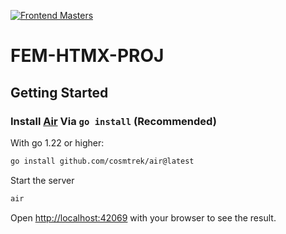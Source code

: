 [![Frontend Masters](https://static.frontendmasters.com/assets/brand/logos/full.png)](https://frontendmasters.com)

# FEM-HTMX-PROJ

## Getting Started

### Install [Air](https://github.com/cosmtrek/air) Via `go install` (Recommended)

With go 1.22 or higher:

```bash
go install github.com/cosmtrek/air@latest
```

Start the server

```bash
air
```
Open [http://localhost:42069](http://localhost:42069) with your browser to see the result.
